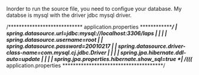 Inorder to run the source file, you need to configue your database.
My databse is mysql with the driver jdbc mysql driver.

/**************************** application.properties **************************************/
|* spring.datasource.url=jdbc:mysql://localhost:3306/laps                                 *|
|*                                                                                        *|
|* spring.datasource.username=root                                                        *|
|* spring.datasource.password=20010217                                                    *|
|* spring.datasource.driver-class-name=com.mysql.cj.jdbc.Driver                           *|
|*                                                                                        *|
|* spring.jpa.hibernate.ddl-auto=update                                                   *|
|*                                                                                        *|
|* spring.jpa.properties.hibernate.show_sql=true                                          *|
/**(((*********************** application.properties **************************************/
